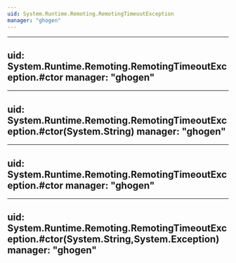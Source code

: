 ```yaml
---
uid: System.Runtime.Remoting.RemotingTimeoutException
manager: "ghogen"
---
```


---
uid: System.Runtime.Remoting.RemotingTimeoutException.#ctor
manager: "ghogen"
---

---
uid: System.Runtime.Remoting.RemotingTimeoutException.#ctor(System.String)
manager: "ghogen"
---

---
uid: System.Runtime.Remoting.RemotingTimeoutException.#ctor
manager: "ghogen"
---

---
uid: System.Runtime.Remoting.RemotingTimeoutException.#ctor(System.String,System.Exception)
manager: "ghogen"
---
